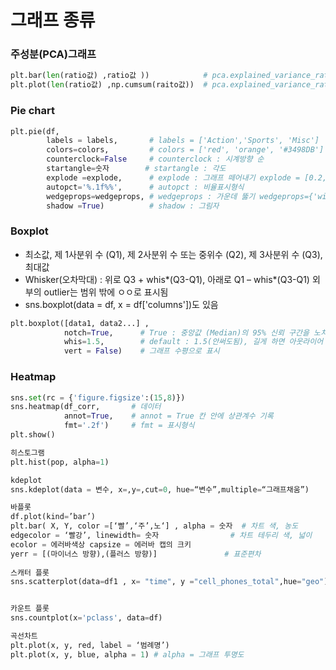 # 그래프 종류
### 주성분(PCA)그래프
```python
plt.bar(len(ratio값) ,ratio값 ))            # pca.explained_variance_ratio_
plt.plot(len(ratio값) ,np.cumsum(raito값))  # pca.explained_variance_ratio_ (누적값)
```
### Pie chart
```python
plt.pie(df, 
        labels = labels,       # labels = ['Action','Sports', 'Misc']
        colors=colors,         # colors = ['red', 'orange', '#3498DB']
        counterclock=False     # counterclock : 시계방향 순
        startangle=숫자        # startangle : 각도
        explode =explode,      # explode : 그래프 떼어내기 explode = [0.2, 0, 0]
        autopct='%.1f%%',      # autopct : 비율표시형식
        wedgeprops=wedgeprops, # wedgeprops : 가운데 뚫기 wedgeprops={'width': 0.7, 'edgecolor': 'w', 'linewidth': 1}
        shadow =True)          # shadow : 그림자
```
### Boxplot
- 최소값, 제 1사분위 수 (Q1), 제 2사분위 수 또는 중위수 (Q2), 제 3사분위 수 (Q3), 최대값
- Whisker(오차막대) :  위로 Q3 + whis*(Q3-Q1), 아래로 Q1 – whis*(Q3-Q1) 외부의 outlier는 범위 밖에 ㅇㅇ로 표시됨
- sns.boxplot(data = df, x = df['columns'])도 있음
```python
plt.boxplot([data1, data2...] , 
            notch=True,      # True : 중앙값 (Median)의 95% 신뢰 구간을 노치(가운데 파인 형태)로 표시    
            whis=1.5,        # default : 1.5(안써도됨), 길게 하면 아웃라이어 표시 제거
            vert = False)    # 그래프 수평으로 표시
```
### Heatmap
```python
sns.set(rc = {'figure.figsize':(15,8)})
sns.heatmap(df_corr,       # 데이터
            annot=True,    # annot = True 칸 안에 상관계수 기록
            fmt='.2f')     # fmt = 표시형식
plt.show()
```

```python
히스토그램
plt.hist(pop, alpha=1)  

kdeplot
sns.kdeplot(data = 변수, x=,y=,cut=0, hue=“변수”,multiple=“그래프채움”)

바플롯
df.plot(kind=’bar’)
plt.bar( X, Y, color =[‘빨’,‘주’,노‘] , alpha = 숫자  # 차트 색, 농도
edgecolor = ‘빨강’, linewidth= 숫자                # 차트 테두리 색, 넓이
ecolor = 에러바색상 capsize = 에러바 캡의 크키
yerr = [(마이너스 방향),(플러스 방향)]               # 표준편차
     
스캐터 플롯
sns.scatterplot(data=df1 , x= "time", y ="cell_phones_total",hue="geo") 


카운트 플롯
sns.countplot(x='pclass', data=df)        

곡선차트
plt.plot(x, y, red, label = ‘범례명’)          
plt.plot(x, y, blue, alpha = 1) # alpha = 그래프 투명도
```
